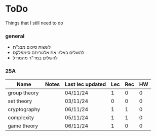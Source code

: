 # ToDo

Things that I still need to do

### general

 - לעשות סיכום מבנ"ת
 - להשלים באלגו את אלגוריתם סימפלקס
 - להשלים במד"ר מהמודל

### 25A

| Name | Notes | Last lec updated | Lec | Rec | HW |
|---|---|---|---|---|---|
| group theory |  | 04/11/24 | 1 | 0 | 0 |
| set theory |  | 03/11/24 | 0 | 0 | 0 |
| cryptography |  | 06/11/24 | 1 | 1 | 0 |
| complexity |  | 05/11/24 | 1 | 1 | 0 |
| game theory |  | 06/11/24 | 1 | 0 | 0 |

